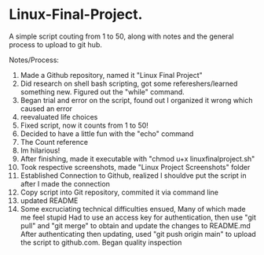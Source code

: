 # Linux-Final-Project.
A simple script couting from 1 to 50, along with notes and the general process to upload to git hub. 

Notes/Process:
1. Made a Github repository, named it "Linux Final Project"
2. Did research on shell bash scripting, got some refereshers/learned something new. Figured out the "while" command. 
3. Began trial and error on the script, found out I organized it wrong which caused an error
4. reevaluated life choices
5. Fixed script, now it counts from 1 to 50!
6. Decided to have a little fun with the "echo" command
7. The Count reference
8. Im hilarious!
9. After finishing, made it executable with "chmod u+x linuxfinalproject.sh"
10. Took respective screenshots, made "Linux Project Screenshots" folder
11. Established Connection to Github, realized I shouldve put the script in after I made the connection
12. Copy script into Git repository, commited it via command line
13. updated README
14. Some excruciating technical difficulties ensued, Many of which made me feel stupid 
Had to use an access key for authentication, then use "git pull" and "git merge" to obtain and update the changes to README.md
After authenticating then updating, used "git push origin main" to upload the script to github.com.
Began quality inspection
